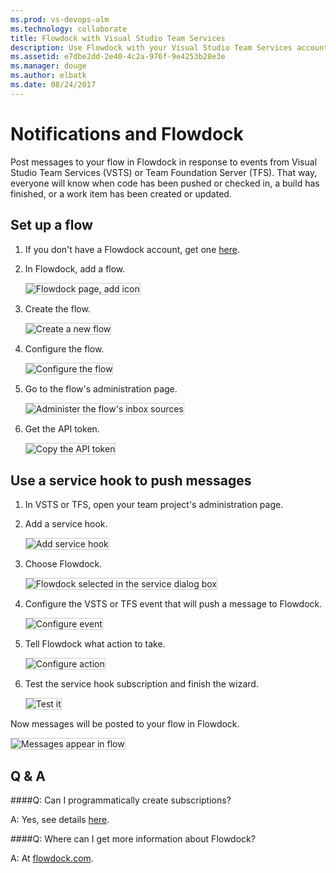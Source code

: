 ```yaml
---
ms.prod: vs-devops-alm
ms.technology: collaborate
title: Flowdock with Visual Studio Team Services
description: Use Flowdock with your Visual Studio Team Services account
ms.assetid: e7dbe2dd-2e40-4c2a-976f-9e4253b28e3e
ms.manager: douge
ms.author: elbatk
ms.date: 08/24/2017 
---
```


# Notifications and Flowdock

Post messages to your flow in Flowdock in response to events from Visual Studio Team Services (VSTS) or Team Foundation Server (TFS). That way, everyone will know when code has been pushed or checked in, 
a build has finished, or a work item has been created or updated.

## Set up a flow

1. If you don't have a Flowdock account, get one [here](https://flowdock.com/signup).

1. In Flowdock, add a flow.

   <img alt="Flowdock page, add icon" src="./_img/flowdock/add-flow.png" style="border: 1px solid #CCCCCC" />

1. Create the flow. 

   <img alt="Create a new flow" src="./_img/flowdock/create-flow.png" style="border: 1px solid #CCCCCC" />

1. Configure the flow.

   <img alt="Configure the flow" src="./_img/flowdock/configure-flow.png" style="border: 1px solid #CCCCCC" />

1. Go to the flow's administration page.

   <img alt="Administer the flow's inbox sources" src="./_img/flowdock/inbox-admin.png" style="border: 1px solid #CCCCCC" />

1. Get the API token.

   <img alt="Copy the API token" src="./_img/flowdock/manage-inbox-sources.png" style="border: 1px solid #CCCCCC" />

## Use a service hook to push messages

1. In VSTS or TFS, open your team project's administration page.

1. Add a service hook.

   <img alt="Add service hook" src="./_img/flowdock/add-service-hook.png" style="border: 1px solid #CCCCCC" />

1. Choose Flowdock.

   <img alt="Flowdock selected in the service dialog box" src="./_img/flowdock/flowdock-service.png" style="border: 1px solid #CCCCCC" />

1. Configure the VSTS or TFS event that will push a message to Flowdock. 

   <img alt="Configure event" src="./_img/flowdock/configure-event.png" style="border: 1px solid #CCCCCC" />

1. Tell Flowdock what action to take.

   <img alt="Configure action" src="./_img/flowdock/configure-action.png" style="border: 1px solid #CCCCCC" />

1. Test the service hook subscription and finish the wizard.

   <img alt="Test it" src="./_img/flowdock/test.png" style="border: 1px solid #CCCCCC" />

Now messages will be posted to your flow in Flowdock.

<img alt="Messages appear in flow" src="./_img/flowdock/chat-messages.png" style="border: 1px solid #CCCCCC" />

## Q & A

<!-- BEGINSECTOIN class="m-qanda" -->

####Q: Can I programmatically create subscriptions?

A: Yes, see details [here](https://www.visualstudio.com/docs/integrate/get-started/service-hooks/create-subscription).

####Q: Where can I get more information about Flowdock?

A: At [flowdock.com](https://www.flowdock.com/).

<!-- ENDSECTION -->